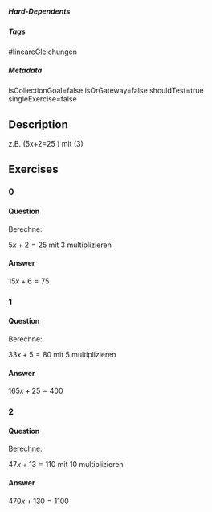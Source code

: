 ##### Hard-Dependents
##### Tags
#lineareGleichungen
##### Metadata
isCollectionGoal=false
isOrGateway=false
shouldTest=true
singleExercise=false
## Description
z.B. \(5x+2=25 \) mit \(3\) 
## Exercises
### 0
#### Question
Berechne:

$5x+2=25$ mit $3$ multiplizieren
#### Answer
$15x+6=75$
### 1
#### Question
Berechne:

$33x+5=80$ mit $5$ multiplizieren
#### Answer
$165x+25=400$
### 2
#### Question
Berechne:

$47x+13=110$ mit $10$ multiplizieren
#### Answer
$470x+130=1100$ 
